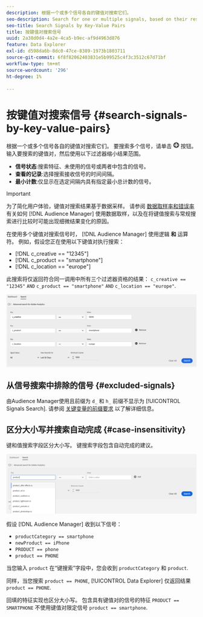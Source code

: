 ```yaml
---
description: 根据一个或多个信号各自的键值对搜索它们。
seo-description: Search for one or multiple signals, based on their respective key-value pairs.
seo-title: Search Signals by Key-Value Pairs
title: 按键值对搜索信号
uuid: 2a38d0d4-4a2e-4ca5-b9ec-af9d4963d876
feature: Data Explorer
exl-id: d598da6b-8dc0-47ce-8389-1973b1803711
source-git-commit: 6f8f82062403831e5b99525c4f3c3512c67d71bf
workflow-type: tm+mt
source-wordcount: '296'
ht-degree: 1%

---
```


# 按键值对搜索信号 {#search-signals-by-key-value-pairs}

根据一个或多个信号各自的键值对搜索它们。
要搜索多个信号，请单击 ![添加](assets/icon_add.png) 按钮。 输入要搜索的键值对，然后使用以下过滤器缩小结果范围。

* **信号状态**:搜索特征、未使用的信号或两者中包含的信号。
* **查看的记录**:选择搜索接收信号的时间间隔。
* **最小计数**:仅显示在选定间隔内具有指定最小总计数的信号。

>[!IMPORTANT]
>
>为了简化用户体验，键值对搜索结果基于数据采样。 请参阅 [数据取样率和错误率](/help/using/reporting/report-sampling.md) 有关如何 [!DNL Audience Manager] 使用数据取样，以及在将键值搜索与常规搜索进行比较时可能出现细微结果变化的原因。

在使用多个键值对搜索信号时， [!DNL Audience Manager] 使用逻辑 **和** 运算符。 例如，假设您正在使用以下键值对执行搜索：

* [!DNL c_creative == "12345"]
* [!DNL c_product == "smartphone"]
* [!DNL c_location == "europe"]

此搜索将仅返回符合同一调用中所有三个过滤器资格的结果： `c_creative == "12345"` `AND` `c_product == "smartphone"` `AND` `c_location == "europe"`.

![](assets/signals-search.png)

## 从信号搜索中排除的信号 {#excluded-signals}

由Audience Manager使用且前缀为 `d_` 和 `h_` 前缀不显示为 [!UICONTROL Signals Search]. 请参阅 [关键变量的前缀要求](../../traits/trait-variable-prefixes.md) 以了解详细信息。

## 区分大小写并搜索自动完成 {#case-insensitivity}

键和值搜索字段区分大小写。 键搜索字段包含自动完成的建议。

![](assets/signal-search-suggestions.png)

假设 [!DNL Audience Manager] 收到以下信号：

* `productCategory == smartphone`
* `newProduct == iPhone`
* `PRODUCT == phone`
* `product == PHONE`

当您输入 `product` 在“键搜索”字段中，您会收到 `productCategory` 和 `product`.

同样，当您搜索 `product == PHONE`, [!UICONTROL Data Explorer] 仅返回结果 `product == PHONE`.

回填的特征实现也区分大小写。 包含具有键值对的信号的特征 `PRODUCT == SMARTPHONE` 不使用键值对限定信号 `product == smartphone`.
